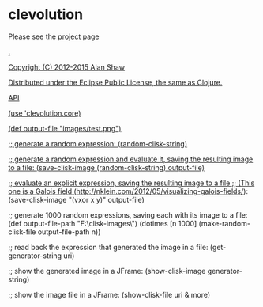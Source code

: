 # clevolution

<p>Please see the <a href="http://nodename.github.io/clevolution/">project page</p>.


Copyright (C) 2012-2015 Alan Shaw

Distributed under the Eclipse Public License, the same as Clojure.


API

  (use 'clevolution.core)

  (def output-file "images/test.png")

  ;; generate a random expression:
  (random-clisk-string)

  ;; generate a random expression and evaluate it, saving the resulting image to a file:
  (save-clisk-image (random-clisk-string) output-file)

  ;; evaluate an explicit expression, saving the resulting image to a file
  ;; (This one is a Galois field (http://nklein.com/2012/05/visualizing-galois-fields/):
  (save-clisk-image "(vxor x y)" output-file)

  ;; generate 1000 random expressions, saving each with its image to a file:
  (def output-file-path "F:\\clisk-images\\")
  (dotimes [n 1000]
    (make-random-clisk-file output-file-path n))

  ;; read back the expression that generated the image in a file:
  (get-generator-string uri)
  
  ;; show the generated image in a JFrame:
  (show-clisk-image generator-string)
  
  ;; show the image file in a JFrame:
  (show-clisk-file uri & more)
